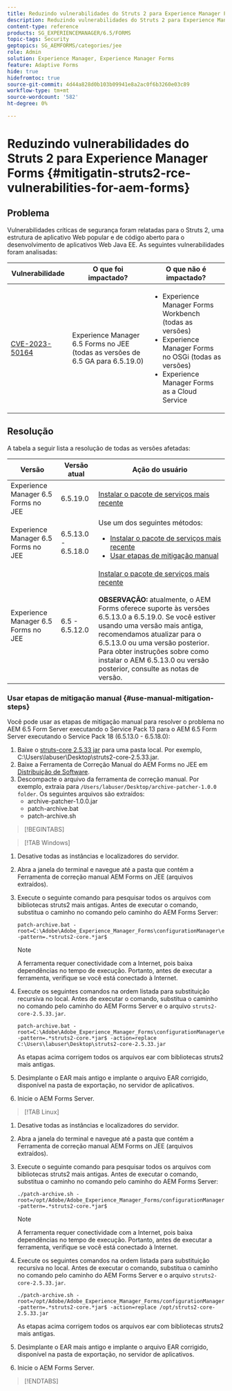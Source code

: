 ```yaml
---
title: Reduzindo vulnerabilidades do Struts 2 para Experience Manager Forms no JEE
description: Reduzindo vulnerabilidades do Struts 2 para Experience Manager Forms no JEE
content-type: reference
products: SG_EXPERIENCEMANAGER/6.5/FORMS
topic-tags: Security
geptopics: SG_AEMFORMS/categories/jee
role: Admin
solution: Experience Manager, Experience Manager Forms
feature: Adaptive Forms
hide: true
hidefromtoc: true
source-git-commit: 4d44a828d0b103b09941e8a2ac0f6b3260e03c89
workflow-type: tm+mt
source-wordcount: '582'
ht-degree: 0%

---
```


# Reduzindo vulnerabilidades do Struts 2 para Experience Manager Forms {#mitigatin-struts2-rce-vulnerabilities-for-aem-forms}

## Problema

Vulnerabilidades críticas de segurança foram relatadas para o Struts 2, uma estrutura de aplicativo Web popular e de código aberto para o desenvolvimento de aplicativos Web Java EE. As seguintes vulnerabilidades foram analisadas:

| Vulnerabilidade | O que foi impactado? | O que não é impactado? |
|---|---|---|
| [CVE-2023-50164](https://cve.mitre.org/cgi-bin/cvename.cgi?name=2023-50164) | Experience Manager 6.5 Forms no JEE (todas as versões de 6.5 GA para 6.5.19.0) | <ul><li> Experience Manager Forms Workbench (todas as versões)</li> <li> Experience Manager Forms no OSGi (todas as versões) </li> <li> Experience Manager Forms as a Cloud Service </li> <ul> |

## Resolução

A tabela a seguir lista a resolução de todas as versões afetadas:

| Versão | Versão atual | Ação do usuário |
|---|---|---|
| Experience Manager 6.5 Forms no JEE | 6.5.19.0 | [Instalar o pacote de serviços mais recente](https://experienceleague.adobe.com/docs/experience-manager-65-lts/release-notes/aem-forms-current-service-pack-installation-instructions.html?lang=en) |
| Experience Manager 6.5 Forms no JEE | 6.5.13.0 - 6.5.18.0 | Use um dos seguintes métodos: <ul><li>  <a href="https://experienceleague.adobe.com/docs/experience-manager-65-lts/release-notes/aem-forms-current-service-pack-installation-instructions.html?lang=en"> Instalar o pacote de serviços mais recente </a> </li> <li> <a href ="#use-manual-mitigation-steps"> Usar etapas de mitigação manual </a> |
| Experience Manager 6.5 Forms no JEE | 6.5 - 6.5.12.0 | [Instalar o pacote de serviços mais recente](https://experienceleague.adobe.com/docs/experience-manager-65-lts/release-notes/aem-forms-current-service-pack-installation-instructions.html?lang=en) </br> </br> **OBSERVAÇÃO:** atualmente, o AEM Forms oferece suporte às versões 6.5.13.0 a 6.5.19.0. Se você estiver usando uma versão mais antiga, recomendamos atualizar para o 6.5.13.0 ou uma versão posterior. Para obter instruções sobre como instalar o AEM 6.5.13.0 ou versão posterior, consulte as notas de versão. |

### Usar etapas de mitigação manual {#use-manual-mitigation-steps}

Você pode usar as etapas de mitigação manual para resolver o problema no AEM 6.5 Form Server executando o Service Pack 13 para o AEM 6.5 Form Server executando o Service Pack 18 (6.5.13.0 - 6.5.18.0):

1. Baixe o [struts-core 2.5.33 jar](https://repo1.maven.org/maven2/org/apache/struts/struts2-core/2.5.33/struts2-core-2.5.33.jar) para uma pasta local. Por exemplo, C:\Users\labuser\Desktop\struts2-core-2.5.33.jar.
1. Baixe a Ferramenta de Correção Manual do AEM Forms no JEE em [Distribuição de Software](https://experience.adobe.com/#/downloads/content/software-distribution/en/aem.html?package=/content/software-distribution/en/details.html/content/dam/aem/public/adobe/packages/cq650/servicepack/fd/patch_utility/archive-patcher-1.0.0.zip).
1. Descompacte o arquivo da ferramenta de correção manual. Por exemplo, extraia para `/Users/labuser/Desktop/archive-patcher-1.0.0 folder`. Os seguintes arquivos são extraídos:
   * archive-patcher-1.0.0.jar
   * patch-archive.bat
   * patch-archive.sh

>[!BEGINTABS]

>[!TAB Windows]

1. Desative todas as instâncias e localizadores do servidor.

1. Abra a janela do terminal e navegue até a pasta que contém a Ferramenta de correção manual AEM Forms on JEE (arquivos extraídos).

1. Execute o seguinte comando para pesquisar todos os arquivos com bibliotecas struts2 mais antigas. Antes de executar o comando, substitua o caminho no comando pelo caminho do AEM Forms Server:


   ```
   patch-archive.bat -root=C:\Adobe\Adobe_Experience_Manager_Forms\configurationManager\export -pattern=.*struts2-core.*jar$
   ```

   >[!NOTE]
   >
   >
   >A ferramenta requer conectividade com a Internet, pois baixa dependências no tempo de execução. Portanto, antes de executar a ferramenta, verifique se você está conectado à Internet.

1. Execute os seguintes comandos na ordem listada para substituição recursiva no local. Antes de executar o comando, substitua o caminho no comando pelo caminho do AEM Forms Server e o arquivo `struts2-core-2.5.33.jar`.



   ```
   patch-archive.bat -root=C:\Adobe\Adobe_Experience_Manager_Forms\configurationManager\export -pattern=.*struts2-core.*jar$ -action=replace C:\Users\labuser\Desktop\struts2-core-2.5.33.jar
   ```

   As etapas acima corrigem todos os arquivos ear com bibliotecas struts2 mais antigas.

1. Desimplante o EAR mais antigo e implante o arquivo EAR corrigido, disponível na pasta de exportação, no servidor de aplicativos.

1. Inicie o AEM Forms Server.

>[!TAB Linux]

1. Desative todas as instâncias e localizadores do servidor.

1. Abra a janela do terminal e navegue até a pasta que contém a Ferramenta de correção manual AEM Forms on JEE (arquivos extraídos).

1. Execute o seguinte comando para pesquisar todos os arquivos com bibliotecas struts2 mais antigas. Antes de executar o comando, substitua o caminho no comando pelo caminho do AEM Forms Server:


   ```
   ./patch-archive.sh -root=/opt/Adobe/Adobe_Experience_Manager_Forms/configurationManager/export/ -pattern=.*struts2-core.*jar$
   ```

   >[!NOTE]
   >
   >
   >A ferramenta requer conectividade com a Internet, pois baixa dependências no tempo de execução. Portanto, antes de executar a ferramenta, verifique se você está conectado à Internet.

1. Execute os seguintes comandos na ordem listada para substituição recursiva no local. Antes de executar o comando, substitua o caminho no comando pelo caminho do AEM Forms Server e o arquivo `struts2-core-2.5.33.jar`.



   ```
   ./patch-archive.sh -root=/opt/Adobe/Adobe_Experience_Manager_Forms/configurationManager/export/ -pattern=.*struts2-core.*jar$ -action=replace /opt/struts2-core-2.5.33.jar
   ```

   As etapas acima corrigem todos os arquivos ear com bibliotecas struts2 mais antigas.

1. Desimplante o EAR mais antigo e implante o arquivo EAR corrigido, disponível na pasta de exportação, no servidor de aplicativos.

1. Inicie o AEM Forms Server.

>[!ENDTABS]




<!-- 
### Manual patching tool 


>[!BEGINTABS]

>[!TAB Windows]

    ```
    
    patch-archive.bat [-root=dir-or-file] [-pattern=regex] [-action=list(default)|delete|replace <replacement-file>]

    ```

* **dir-or-file**: Specifies path of directory containing multiple archives to patch. The default path for AEM Forms on JEE is <>. 
* **regex**: Specifies regular expression identifying a file or an archive entry to patch. It is tested against each file's or archive entry's absolute path. For example, the pattern `.*struts2-core-2.5.30.jar$` search for all the lines that end with the exact string `struts2-core-2.5.30.jar`.
* **list**: Lists the matched files or archive entries. It recursively searches for and reports all instances of the supplied pattern matched in any entry present in any archive file (zip/jar/war/ear) inside the supplied root directory. No changes are made to any file. It is the default action of the tool, when no action is specified.
* **delete**: Deletes the matched files or archive entries. If the matched entity is an archive, deletion happens before traversing it. This prevents any potentially matching entries inside it from being reported.  
* **replace**: Substitutes the matched files or archive entries with the supplied replacement. If the matched entity is an archive, replacement happens before traversing it. This prevents any potentially matching entries inside it from being reported.

>[!TAB macOS]

    ```
    
    patch-archive.sh [-root=dir-or-file] [-pattern=regex] [-action=list(default)|delete|replace <replacement-file>]

    ```

* **dir-or-file**: Specifies path of directory containing multiple archives to patch. The default path for AEM Forms on JEE is <>. 
* **regex**: Specifies regular expression identifying a file or an archive entry to patch. It is tested against each file's or archive entry's absolute path. For example, the pattern `.*struts2-core-2.5.30.jar$` search for all the lines that end with the exact string `struts2-core-2.5.30.jar`.
* **list**: Lists the matched files or archive entries. It recursively searches for and reports all instances of the supplied pattern matched in any entry present in any archive file (zip/jar/war/ear) inside the supplied root directory. No changes are made to any file. It is the default action of the tool, when no action is specified.
* **delete**: Deletes the matched files or archive entries. If the matched entity is an archive, deletion happens before traversing it. This prevents any potentially matching entries inside it from being reported.  
* **replace**: Substitutes the matched files or archive entries with the supplied replacement. If the matched entity is an archive, replacement happens before traversing it. This prevents any potentially matching entries inside it from being reported.  

>[!TAB Linux]

    ```
    
    patch-archive.sh [-root=dir-or-file] [-pattern=regex] [-action=list(default)|delete|replace <replacement-file>]

    ```

* **dir-or-file**: Specifies path of directory containing multiple archives to patch. The default path for AEM Forms on JEE is <>. 
* **regex**: Specifies regular expression identifying a file or an archive entry to patch. It is tested against each file's or archive entry's absolute path. For example, the pattern `.*struts2-core-2.5.30.jar$` search for all the lines that end with the exact string `struts2-core-2.5.30.jar`.
* **list**: Lists the matched files or archive entries. It recursively searches for and reports all instances of the supplied pattern matched in any entry present in any archive file (zip/jar/war/ear) inside the supplied root directory. No changes are made to any file. It is the default action of the tool, when no action is specified.
* **delete**: Deletes the matched files or archive entries. If the matched entity is an archive, deletion happens before traversing it. This prevents any potentially matching entries inside it from being reported.  
* **replace**: Substitutes the matched files or archive entries with the supplied replacement. If the matched entity is an archive, replacement happens before traversing it. This prevents any potentially matching entries inside it from being reported.  



>[!ENDTABS]









-->
